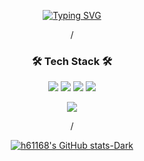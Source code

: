 <div align="center">

  <a href="https://git.io/typing-svg"><img src="https://readme-typing-svg.demolab.com?font=Song+Myung&size=25&pause=1000&color=7BC0F7&center=true&vCenter=true&width=435&lines=Hello%2C+World!" alt="Typing SVG" /></a>

  /

  <h3>🛠️ Tech Stack 🛠️</h3>

  <img src="https://img.shields.io/badge/C%2B%2B-00599C?style=flat&logo=cplusplus&logoColor=FFFFFF"/> <img src="https://img.shields.io/badge/Unreal%20Engine-0E1128?style=flat&logo=unrealengine&logoColor=FFFFFF"/> <img src="https://img.shields.io/badge/MySQL-4479A1?style=flat&logo=mysql&logoColor=FFFFFF"/> <img src="https://img.shields.io/badge/Linux-FCC624?style=flat&logo=linux&logoColor=333333"/>

  <a href="https://hits.seeyoufarm.com"><img src="https://hits.seeyoufarm.com/api/count/incr/badge.svg?url=https%3A%2F%2Fgithub.com%2Fh61168&count_bg=%23111111&title_bg=%23111111&icon=github.svg&icon_color=%23FFFFFF&title=Github&edge_flat=true"/></a>

  /

  [![h61168's GitHub stats-Dark](https://github-readme-stats.vercel.app/api?username=h61168&show_icons=true&theme=dark#gh-dark-mode-only)](https://github.com/anuraghazra/github-readme-stats#gh-dark-mode-only)
  
</div>
